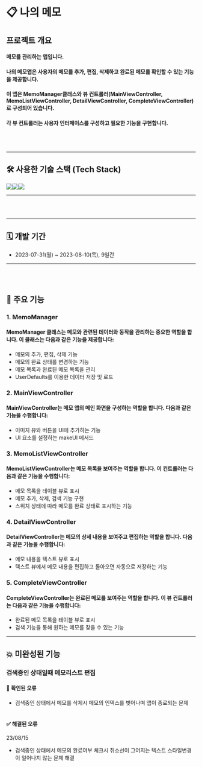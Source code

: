# 📋 나의 메모


## 프로젝트 개요

#### 메모를 관리하는 앱입니다.
#### 나의 메모앱은 사용자의 메모를 추가, 편집, 삭제하고 완료된 메모를 확인할 수 있는 기능을 제공합니다.
#### 이 앱은 MemoManager클래스와 뷰 컨트롤러(MainViewController, MemoListViewController, DetailViewController, CompleteViewController)로 구성되어 있습니다.
#### 각 뷰 컨트롤러는 사용자 인터페이스를 구성하고 필요한 기능을 구현합니다.


<br><br>
- - -
## 🛠️ 사용한 기술 스택 (Tech Stack)
<img src="https://img.shields.io/badge/Swift-F05138?style=for-the-badge&logo=Swift&logoColor=white"><img src="https://img.shields.io/badge/GitHub-181717?style=for-the-badge&logo=github&logoColor=white"><img src="https://img.shields.io/badge/Slack-4A154B?style=for-the-badge&logo=slack&logoColor=white">
- - -

<br><br>
- - -
## 🗓️ 개발 기간
* 2023-07-31(월) ~ 2023-08-10(목), 9일간
- - -
<br><br>

## 📌 주요 기능

### 1. MemoManager

#### MemoManager 클래스는 메모와 관련된 데이터와 동작을 관리하는 중요한 역할을 합니다. 이 클래스는 다음과 같은 기능을 제공합니다:

- 메모의 추가, 편집, 삭제 기능
- 메모의 완료 상태를 변경하는 기능
- 메모 목록과 완료된 메모 목록을 관리
- UserDefaults를 이용한 데이터 저장 및 로드

### 2. MainViewController

#### MainViewController는 메모 앱의 메인 화면을 구성하는 역할을 합니다. 다음과 같은 기능을 수행합니다:

- 이미지 뷰와 버튼을 UI에 추가하는 기능
- UI 요소를 설정하는 makeUI 메서드

### 3. MemoListViewController

#### MemoListViewController는 메모 목록을 보여주는 역할을 합니다. 이 컨트롤러는 다음과 같은 기능을 수행합니다:

- 메모 목록을 테이블 뷰로 표시
- 메모 추가, 삭제, 검색 기능 구현
- 스위치 상태에 따라 메모를 완료 상태로 표시하는 기능

### 4. DetailViewController

#### DetailViewController는 메모의 상세 내용을 보여주고 편집하는 역할을 합니다. 다음과 같은 기능을 수행합니다:

- 메모 내용을 텍스트 뷰로 표시
- 텍스트 뷰에서 메모 내용을 편집하고 돌아오면 자동으로 저장하는 기능

### 5. CompleteViewController

#### CompleteViewController는 완료된 메모를 보여주는 역할을 합니다. 이 뷰 컨트롤러는 다음과 같은 기능을 수행합니다:

- 완료된 메모 목록을 테이블 뷰로 표시
- 검색 기능을 통해 원하는 메모를 찾을 수 있는 기능


- - -

## 💥 미완성된 기능

### 검색중인 상태일때 메모리스트 편집
#### 🚨 확인된 오류

- 검색중인 상태에서 메모를 삭제시 메모의 인덱스를 벗어나며 앱이 종료되는 문제
<br><br>

#### ✅ 해결된 오류
23/08/15
- 검색중인 상태에서 메모의 완료여부 체크시 취소선이 그어지는 텍스트 스타일변경이 일어나지 않는 문제 해결
